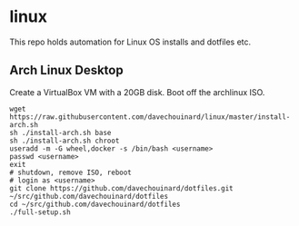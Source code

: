 # linux

This repo holds automation for Linux OS installs and dotfiles etc.

## Arch Linux Desktop

Create a VirtualBox VM with a 20GB disk. Boot off the archlinux ISO.

```
wget https://raw.githubusercontent.com/davechouinard/linux/master/install-arch.sh
sh ./install-arch.sh base
sh ./install-arch.sh chroot
useradd -m -G wheel,docker -s /bin/bash <username>
passwd <username>
exit
# shutdown, remove ISO, reboot
# login as <username>
git clone https://github.com/davechouinard/dotfiles.git ~/src/github.com/davechouinard/dotfiles
cd ~/src/github.com/davechouinard/dotfiles
./full-setup.sh
```
